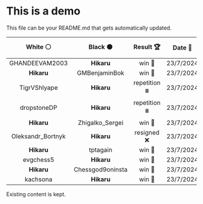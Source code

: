 # This is a demo

This file can be your README.md that gets automatically updated.

<!--START_SECTION:chessStats-->
<!-- Automatically generated with https://github.com/Balastrong/chess-stats-action -->

| White ⚪ | Black ⚫ | Result 🏆 | Date 📅 | Position 🗺️ |
|:---:|:---:|:---:|:---:|:---:|
| GHANDEEVAM2003 | **Hikaru** | win 🥇 | 23/7/2024 | <a href="http://www.ee.unb.ca/cgi-bin/tervo/fen.pl?select=2k5/pp3pp1/4p1p1/3pR3/P2qBK2/5QP1/1PP2r2/7R w - -">Link</a> |
| **Hikaru** | GMBenjaminBok | win 🥇 | 23/7/2024 | <a href="http://www.ee.unb.ca/cgi-bin/tervo/fen.pl?select=3R2k1/5p2/6Bp/7P/P7/2Q2nq1/8/7K b - -">Link</a> |
| TigrVShlyape | **Hikaru** | repetition ⏸️ | 23/7/2024 | <a href="http://www.ee.unb.ca/cgi-bin/tervo/fen.pl?select=1Q6/8/8/2P5/2K1q3/5k2/8/8 w - -">Link</a> |
| dropstoneDP | **Hikaru** | repetition ⏸️ | 23/7/2024 | <a href="http://www.ee.unb.ca/cgi-bin/tervo/fen.pl?select=5knr/4qppp/3Qp3/8/3p4/8/P1P2PPP/5RK1 w - -">Link</a> |
| **Hikaru** | Zhigalko_Sergei | win 🥇 | 23/7/2024 | <a href="http://www.ee.unb.ca/cgi-bin/tervo/fen.pl?select=3r2k1/5pp1/p1brp2p/1p2Nq1P/8/1P2Q1R1/P4PP1/4R1K1 b - -">Link</a> |
| Oleksandr_Bortnyk | **Hikaru** | resigned ❌ | 23/7/2024 | <a href="http://www.ee.unb.ca/cgi-bin/tervo/fen.pl?select=8/8/p2k3P/2b2Q2/3r4/P4BP1/7K/8 b - -">Link</a> |
| **Hikaru** | tptagain | win 🥇 | 23/7/2024 | <a href="http://www.ee.unb.ca/cgi-bin/tervo/fen.pl?select=rq2rk2/6pQ/p4p1p/1p3N2/6P1/4PNb1/PP4K1/1B5R b - -">Link</a> |
| evgchess5 | **Hikaru** | win 🥇 | 23/7/2024 | <a href="http://www.ee.unb.ca/cgi-bin/tervo/fen.pl?select=8/2p2rkp/pp2Rp2/2P3p1/PP1r1nPq/3N1Q1P/5P1K/4R3 w - -">Link</a> |
| **Hikaru** | Chessgod9oninsta | win 🥇 | 23/7/2024 | <a href="http://www.ee.unb.ca/cgi-bin/tervo/fen.pl?select=7k/5K2/8/8/3BB3/8/8/8 b - -">Link</a> |
| kachsona | **Hikaru** | win 🥇 | 23/7/2024 | <a href="http://www.ee.unb.ca/cgi-bin/tervo/fen.pl?select=8/5pk1/pQ2r1p1/8/P4P2/3r2P1/1P3K2/8 w - -">Link</a> |

<!--END_SECTION:chessStats-->

Existing content is kept.
